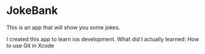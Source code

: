 # JokeBank

This is an app that will show you some jokes.

I created this app to learn ios development.
What did I actually learned:
  How to use Git in Xcode


